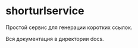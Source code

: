 # shorturlservice

Простой сервис для генерации коротких ссылок.

Вся документация в директории docs.
